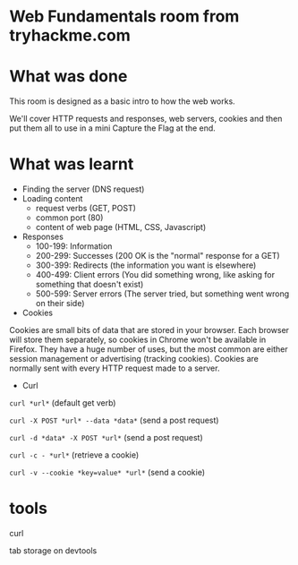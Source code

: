 # Web Fundamentals room from tryhackme.com

# What was done

This room is designed as a basic intro to how the web works.

We'll cover HTTP requests and responses, web servers, cookies and then put them all to use in a mini Capture the Flag at the end.

# What was learnt

* Finding the server (DNS request)
* Loading content
    * request verbs (GET, POST)
    * common port (80)
    * content of web page (HTML, CSS, Javascript)
* Responses
    * 100-199: Information
    * 200-299: Successes (200 OK is the "normal" response for a GET)
    * 300-399: Redirects (the information you want is elsewhere)
    * 400-499: Client errors (You did something wrong, like asking for something that doesn't exist)
    * 500-599: Server errors (The server tried, but something went wrong on their side)
* Cookies

Cookies are small bits of data that are stored in your browser. Each browser will store them separately, so cookies in Chrome won't be available in Firefox. They have a huge number of uses, but the most common are either session management or advertising (tracking cookies). Cookies are normally sent with every HTTP request made to a server.

* Curl

```curl *url*``` (default get verb)

```curl -X POST *url* --data *data*``` (send a post request)

```curl -d *data* -X POST *url*``` (send a post request)

```curl -c - *url*``` (retrieve a cookie)

```curl -v --cookie *key=value* *url*``` (send a cookie)

# tools

curl 

tab storage on devtools